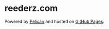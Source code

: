 # reederz.com

Powered by [Pelican](http://docs.getpelican.com/en/3.6.0/) and hosted on [GitHub Pages](https://pages.github.com/).

